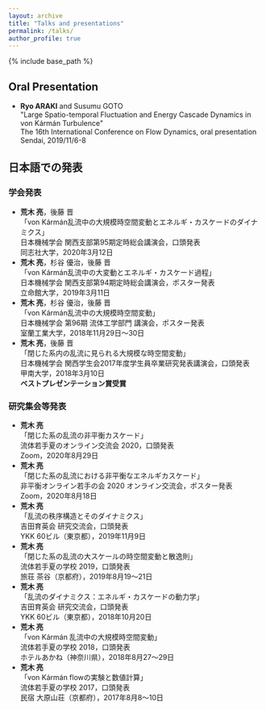 ```yaml
---
layout: archive
title: "Talks and presentations"
permalink: /talks/
author_profile: true
---
```


{% include base_path %}

## Oral Presentation

- **Ryo ARAKI** and Susumu GOTO  \
  "Large Spatio-temporal Fluctuation and Energy Cascade Dynamics in von Kármán Turbulence" \
  The 16th International Conference on Flow Dynamics, oral presentation \
  Sendai, 2019/11/6-8

## 日本語での発表

### 学会発表

- **荒木 亮**，後藤 晋 \
  「von Kármán乱流中の大規模時空間変動とエネルギ・カスケードのダイナミクス」 \
  日本機械学会 関西支部第95期定時総会講演会，口頭発表 \
  同志社大学，2020年3月12日
- **荒木 亮**，杉谷 優治，後藤 晋 \
  「von Kármán乱流中の大変動とエネルギ・カスケード過程」 \
  日本機械学会 関西支部第94期定時総会講演会，ポスター発表 \
  立命館大学，2019年3月11日
- **荒木 亮**，杉谷 優治，後藤 晋 \
  「von Kármán乱流中の大規模時空間変動」 \
  日本機械学会 第96期 流体工学部門 講演会，ポスター発表 \
  室蘭工業大学，2018年11月29日〜30日
- **荒木 亮**，後藤 晋 \
  「閉じた系内の乱流に見られる大規模な時空間変動」 \
  日本機械学会 関西学生会2017年度学生員卒業研究発表講演会，口頭発表 \
  甲南大学，2018年3月10日 \
  **ベストプレゼンテーション賞受賞**

### 研究集会等発表

- **荒木 亮** \
  「閉じた系の乱流の非平衡カスケード」 \
  流体若手夏のオンライン交流会 2020，口頭発表 \
  Zoom，2020年8月29日
- **荒木 亮** \
  「閉じた系の乱流における非平衡なエネルギカスケード」 \
  非平衡オンライン若手の会 2020 オンライン交流会，ポスター発表 \
  Zoom，2020年8月18日
- **荒木 亮** \
  「乱流の秩序構造とそのダイナミクス」 \
  吉田育英会 研究交流会，口頭発表 \
  YKK 60ビル（東京都），2019年11月9日
- **荒木 亮** \
  「閉じた系の乱流の大スケールの時空間変動と散逸則」 \
  流体若手夏の学校 2019，口頭発表 \
  旅荘 茶谷（京都府），2019年8月19〜21日
- **荒木 亮** \
  「乱流のダイナミクス：エネルギ・カスケードの動力学」 \
  吉田育英会 研究交流会，口頭発表 \
  YKK 60ビル（東京都），2018年10月20日
- **荒木 亮** \
  「von Kármán 乱流中の大規模時空間変動」 \
  流体若手夏の学校 2018，口頭発表 \
  ホテルあかね（神奈川県），2018年8月27〜29日
- **荒木 亮** \
  「von Kármán flowの実験と数値計算」 \
  流体若手夏の学校 2017，口頭発表 \
  民宿 大原山荘（京都府），2017年8月8〜10日
